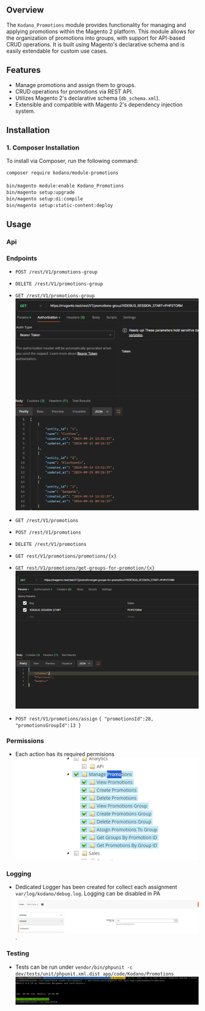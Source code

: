 ## Overview
The `Kodano_Promotions` module provides functionality for managing and applying promotions within the Magento 2 platform. This module allows for the organization of promotions into groups, with support for API-based CRUD operations. It is built using Magento's declarative schema and is easily extendable for custom use cases.

## Features
- Manage promotions and assign them to groups.
- CRUD operations for promotions via REST API.
- Utilizes Magento 2's declarative schema (`db_schema.xml`).
- Extensible and compatible with Magento 2's dependency injection system.

## Installation

### 1. Composer Installation
To install via Composer, run the following command:

```bash
composer require kodano/module-promotions

bin/magento module:enable Kodano_Promotions
bin/magento setup:upgrade
bin/magento setup:di:compile
bin/magento setup:static-content:deploy
```

## Usage

### Api

### Endpoints
- `POST /rest/V1/promotions-group`
- `DELETE /rest/V1/promotions-group`
- `GET /rest/V1/promotions-group`
![img.png](img.png)


- `GET /rest/V1/promotions`
- `POST /rest/V1/promotions`
- `DELETE /rest/V1/promotions`

- `GET rest/V1/promotions/promotions/{x}`
- `GET rest/V1/promotions/get-groups-for-promotion/{x}`
  ![img_1.png](img_1.png)
- `POST rest/V1/promotions/assign`
    `{
    "promotionsId":28,
    "promotionsGroupId":13
    }`

### Permissions
- Each action has its required permisions ![img_2.png](img_2.png)

### Logging
- Dedicated Logger has been created for collect each assignment `var/log/kodano/debug.log`. Logging can be disabled in PA ![img_3.png](img_3.png).

### Testing
- Tests can be run under `vendor/bin/phpunit -c dev/tests/unit/phpunit.xml.dist app/code/Kodano/Promotions`![img_4.png](img_4.png)
